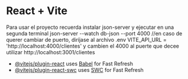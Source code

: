 # React + Vite

Para usar el proyecto recuerda instalar json-server y ejecutar en una segunda terminal json-server --watch db-json --port 4000 //en caso de querer cambiar de puerto, diríjase al archivo .env VITE_API_URL = 'http://localhost:4000/clientes' y cambien el 4000 al puerte que decee utilizar http://localhost:3001/clientes

- [@vitejs/plugin-react](https://github.com/vitejs/vite-plugin-react/blob/main/packages/plugin-react/README.md) uses [Babel](https://babeljs.io/) for Fast Refresh
- [@vitejs/plugin-react-swc](https://github.com/vitejs/vite-plugin-react-swc) uses [SWC](https://swc.rs/) for Fast Refresh
